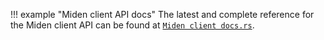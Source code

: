 !!! example "Miden client API docs"
    The latest and complete reference for the Miden client API can be found at [`Miden client docs.rs`](https://docs.rs/miden-client/latest/miden_client/).